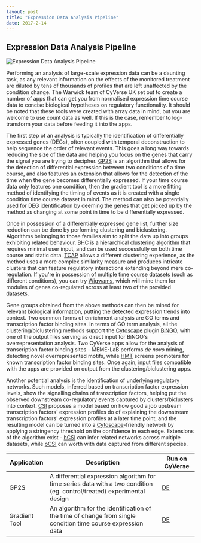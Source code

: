 ```yaml
---
layout: post
title: "Expression Data Analysis Pipeline"
date: 2017-2-14
---
```


## Expression Data Analysis Pipeline

![Expression Data Analysis Pipeline](https://cyversewarwick.github.io/images/Expression_Data_Analysis_Pipeline.png)

Performing an analysis of large-scale expression data can be a daunting task, as any relevant information on the effects of the monitored treatment are diluted by tens of thousands of profiles that are left unaffected by the condition change. The Warwick team of CyVerse UK set out to create a number of apps that can get you from normalised expression time course data to concise biological hypotheses on regulatory functionality. It should be noted that these tools were created with array data in mind, but you are welcome to use count data as well. If this is the case, remember to log-transform your data before feeding it into the apps.

The first step of an analysis is typically the identification of differentially expressed genes (DEGs), often coupled with temporal deconstruction to help sequence the order of relevant events. This goes a long way towards reducing the size of the data and helping you focus on the genes that carry the signal you are trying to decipher. [GP2S](http://cyverseuk.org/applications/gaussian-process-two-sample-gp2s-test-of-differential-expression/) is an algorithm that allows for the detection of differential expression between two conditions of a time course, and also features an extension that allows for the detection of the time when the gene becomes differentially expressed. If your time course data only features one condition, then the gradient tool is a more fitting method of identifying the timing of events as it is created with a single condition time course dataset in mind. The method can also be potentially used for DEG identification by deeming the genes that get picked up by the method as changing at some point in time to be differentially expressed.

Once in possession of a differentially expressed gene list, further size reduction can be done by performing clustering and biclustering. Algorithms belonging to those families aim to split the data up into groups exhibiting related behaviour. [BHC](http://cyverseuk.org/applications/bayesian-hierarchical-clustering-bhc/) is a hierarchical clustering algorithm that requires minimal user input, and can be used successfully on both time course and static data. [TCAP](http://cyverseuk.org/applications/temporal-clustering-by-affinity-propagation-tcap/) allows a different clustering experience, as the method uses a more complex similarity measure and produces intricate clusters that can feature regulatory interactions extending beyond mere co-regulation. If you're in possession of multiple time course datasets (such as different conditions), you can try [Wigwams](http://cyverseuk.org/applications/wigwams/), which will mine them for modules of genes co-regulated across at least two of the provided datasets.

Gene groups obtained from the above methods can then be mined for relevant biological information, putting the detected expression trends into context. Two common forms of enrichment analysis are GO terms and transcription factor binding sites. In terms of GO term analysis, all the clustering/biclustering methods support the [Cytoscape](http://www.cytoscape.org/) plugin [BiNGO](http://apps.cytoscape.org/apps/bingo), with one of the output files serving as direct input for BiNGO's overrepresentation analysis. Two CyVerse apps allow for the analysis of transcription factor binding sites - MEME-LaB performs *de novo* mining, detecting novel overrepresented motifs, while [HMT](http://cyverseuk.org/applications/hypergeometric-motif-test-hmt/) screens promoters for known transcription factor binding sites. Once again, input files compatible with the apps are provided on output from the clustering/biclustering apps.


Another potential analysis is the identification of underlying regulatory networks. Such models, inferred based on transcription factor expression levels, show the signalling chains of transcription factors, helping put the observed downstream co-regulatory events captured by clusters/biclusters into context. [CSI](http://cyverseuk.org/applications/causal-structure-inference-csi/) proposes a model based on how good a job upstream transcription factors' expression profiles do of explaining the downstream transcription factors' expression profiles at a later time point, and the resulting model can be turned into a [Cytoscape](http://www.cytoscape.org/)-friendly network by applying a stringency threshold on the confidence in each edge. Extensions of the algorithm exist - [hCSI](http://cyverseuk.org/applications/hierarchical-causal-structure-inference-hcsi/) can infer related networks across multiple datasets, while [oCSI](http://cyverseuk.org/applications/orthologous-causal-structure-identification-ocsi/) can worth with data captured from different species.

| Application | Description | Run on CyVerse |
| --- | --- | --- |
| GP2S | A differential expression algorithm for time series data with a two condition (eg. control/treated) experimental design | [DE](https://de.cyverse.org/de/?type=apps&app-id=655a8432-7432-11e6-a6f8-0242ac120003) |
| Gradient Tool | An algorithm for the identification of the time of change from single condition time course expression data | [DE](https://de.cyverse.org/de/?type=apps&app-id=11d9f454-78d4-11e6-9314-0242ac120003) |
